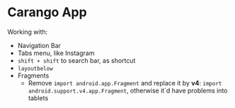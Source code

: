 # Carango App

Working with:

- Navigation Bar
- Tabs menu, like Instagram
- `shift + shift` to search bar, as shortcut
- `layoutbelow`
- Fragments
    - Remove `import android.app.Fragment` and replace it by **v4**: `import android.support.v4.app.Fragment`, otherwise it´d have problems into tablets
    